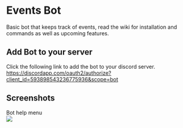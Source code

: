 # Events Bot
Basic bot that keeps track of events, read the wiki for installation and commands as well as upcoming features.

## Add Bot to your server
Click the following link to add the bot to your discord server.<br />
https://discordapp.com/oauth2/authorize?client_id=593898543236775936&scope=bot

## Screenshots
Bot help menu<br />
![](https://github.com/wang-henry/wang-henry.github.io/blob/master/projects/events_bot/help.png)
